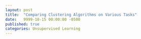 ```yaml
---
layout: post
title:  "Comparing Clustering Algorithms on Various Tasks"
date:   9999-10-15 00:00:00 -0500
published: true
categories: Unsupervised Learning
---
```

